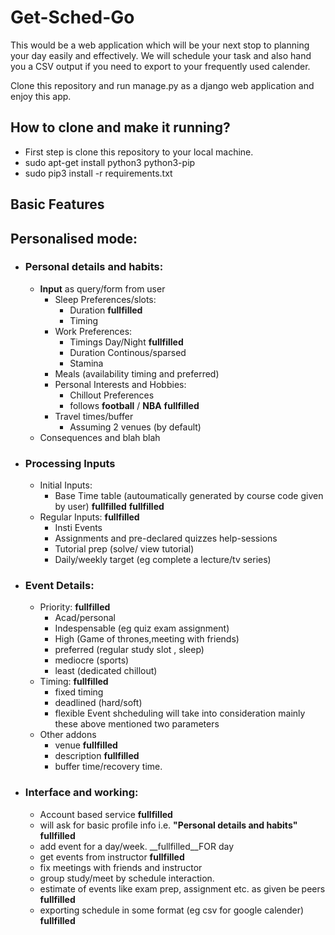 # Get-Sched-Go
This would be a web application which will be your next stop to planning your day easily and effectively.
We will schedule your task and also hand you a CSV output if you need to export to your frequently used calender.

Clone this repository and run manage.py as a django web application and enjoy this app.
## How to clone and make it running?
* First step is clone this repository to your local machine.
* sudo apt-get install python3 python3-pip
* sudo pip3 install -r requirements.txt
## Basic Features
## Personalised mode:
* ### Personal details and habits:
    * **Input** as query/form from user
        * Sleep Preferences/slots:
            * Duration __fullfilled__
            * Timing 
        * Work Preferences:
            * Timings Day/Night __fullfilled__
            * Duration Continous/sparsed
            * Stamina
        * Meals (availability timing and preferred)
        * Personal Interests and Hobbies:
            * Chillout Preferences
            * follows **football** / **NBA** __fullfilled__
        * Travel times/buffer
            * Assuming 2 venues (by default)
    * Consequences and blah blah
* ### Processing Inputs
    * Initial Inputs:
        * Base Time table (autoumatically generated by course code  given by user) __fullfilled__ __fullfilled__
    * Regular Inputs: __fullfilled__
        * Insti Events 
        * Assignments and pre-declared quizzes help-sessions
        * Tutorial prep (solve/ view tutorial)
        * Daily/weekly target (eg complete a lecture/tv series)
* ### Event Details:
    * Priority: __fullfilled__
        * Acad/personal
        * Indespensable (eg quiz exam assignment)
        * High (Game of thrones,meeting with friends)
        * preferred (regular study slot , sleep)
        * mediocre (sports)
        * least (dedicated chillout)
    * Timing: __fullfilled__
        * fixed timing
        * deadlined (hard/soft)
        * flexible
 Event shcheduling will take into consideration mainly these above mentioned two parameters
    * Other addons 
        * venue __fullfilled__
        * description __fullfilled__
        * buffer time/recovery time.
* ### Interface and working:
    * Account based service __fullfilled__
    * will ask for basic profile info i.e. **"Personal details and habits"** __fullfilled__
    * add event for a day/week. __fullfilled__FOR day
    * get events from instructor __fullfilled__
    * fix meetings with friends and instructor 
    * group study/meet by schedule interaction.
    * estimate of events like exam prep, assignment etc. as given be peers __fullfilled__
    * exporting schedule in some format (eg csv for google calender) __fullfilled__
